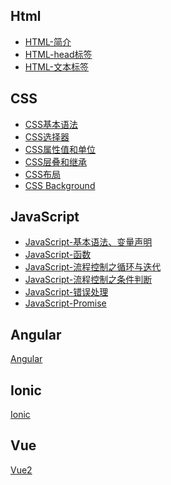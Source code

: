 ## Html

* [HTML-简介](https://github.com/wenbobao/learn-web/blob/master/html/HTML-%E7%AE%80%E4%BB%8B.md)
* [HTML-head标签](https://github.com/wenbobao/learn-web/blob/master/html/HTML-head%E6%A0%87%E7%AD%BE.md)
* [HTML-文本标签](https://github.com/wenbobao/learn-web/blob/master/html/HTML-%E6%96%87%E6%9C%AC%E6%A0%87%E7%AD%BE.md)


## CSS

* [CSS基本语法](https://github.com/wenbobao/learn-web/blob/master/css/CSS-%E5%9F%BA%E6%9C%AC%E8%AF%AD%E6%B3%95.md
)
* [CSS选择器](https://github.com/wenbobao/learn-web/blob/master/css/CSS-%E9%80%89%E6%8B%A9%E5%99%A8.md)
* [CSS属性值和单位](https://github.com/wenbobao/learn-web/blob/master/css/CSS-%E5%B1%9E%E6%80%A7%E5%80%BC%E5%92%8C%E5%8D%95%E4%BD%8D.md)
* [CSS层叠和继承](https://github.com/wenbobao/learn-web/blob/master/css/CSS-%E5%B1%82%E5%8F%A0%E5%92%8C%E7%BB%A7%E6%89%BF.md)
* [CSS布局](https://github.com/wenbobao/learn-web/blob/master/css/CSS-%E5%B8%83%E5%B1%80.md)
* [CSS Background](https://github.com/wenbobao/learn-web/blob/master/css/CSS-Background%EF%BC%88%E8%83%8C%E6%99%AF%EF%BC%89.md)


## JavaScript

* [JavaScript-基本语法、变量声明](https://github.com/wenbobao/learn-web/blob/master/js/JavaScript-%E5%9F%BA%E6%9C%AC%E8%AF%AD%E6%B3%95%E3%80%81%E5%8F%98%E9%87%8F%E5%A3%B0%E6%98%8E.md)
* [JavaScript-函数](https://github.com/wenbobao/learn-web/blob/master/js/JavaScript-%E5%87%BD%E6%95%B0.md)
* [JavaScript-流程控制之循环与迭代](https://github.com/wenbobao/learn-web/blob/master/js/JavaScript-%E6%B5%81%E7%A8%8B%E6%8E%A7%E5%88%B6%E4%B9%8B%E5%BE%AA%E7%8E%AF%E4%B8%8E%E8%BF%AD%E4%BB%A3.md)
* [JavaScript-流程控制之条件判断](https://github.com/wenbobao/learn-web/blob/master/js/JavaScript-%E6%B5%81%E7%A8%8B%E6%8E%A7%E5%88%B6%E4%B9%8B%E6%9D%A1%E4%BB%B6%E5%88%A4%E6%96%AD.md)
* [JavaScript-错误处理](https://github.com/wenbobao/learn-web/blob/master/js/JavaScript-%E9%94%99%E8%AF%AF%E5%A4%84%E7%90%86.md)
* [JavaScript-Promise](https://github.com/wenbobao/learn-web/blob/master/js/JavaScript-Promises.md)

## Angular 

[Angular](https://github.com/wenbobao/learn-angular)

## Ionic

[Ionic](https://github.com/wenbobao/learn-ionic)

## Vue

[Vue2](https://github.com/wenbobao/learn-vue2)


